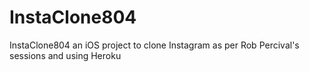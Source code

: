 # InstaClone804
InstaClone804 an iOS project to clone Instagram as per Rob Percival's sessions and using Heroku

